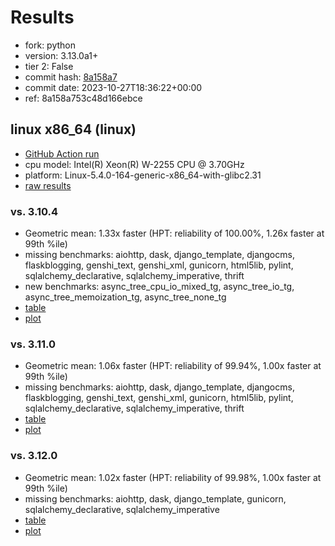 # Results

- fork: python
- version: 3.13.0a1+
- tier 2: False
- commit hash: [8a158a7](https://github.com/python/cpython/commit/8a158a7)
- commit date: 2023-10-27T18:36:22+00:00
- ref: 8a158a753c48d166ebce

## linux x86_64 (linux)

- [GitHub Action run](https://github.com/faster-cpython/benchmarking/actions/runs/6679231485)
- cpu model: Intel(R) Xeon(R) W-2255 CPU @ 3.70GHz
- platform: Linux-5.4.0-164-generic-x86_64-with-glibc2.31
- [raw results](bm-20231027-linux-x86_64-python-8a158a753c48d166ebce-3.13.0a1%2B-8a158a7.json)

### vs. 3.10.4

- Geometric mean: 1.33x faster (HPT: reliability of 100.00%, 1.26x faster at 99th %ile)
- missing benchmarks: aiohttp, dask, django_template, djangocms, flaskblogging, genshi_text, genshi_xml, gunicorn, html5lib, pylint, sqlalchemy_declarative, sqlalchemy_imperative, thrift
- new benchmarks: async_tree_cpu_io_mixed_tg, async_tree_io_tg, async_tree_memoization_tg, async_tree_none_tg
- [table](bm-20231027-linux-x86_64-python-8a158a753c48d166ebce-3.13.0a1%2B-8a158a7-vs-3.10.4.md)
- [plot](bm-20231027-linux-x86_64-python-8a158a753c48d166ebce-3.13.0a1%2B-8a158a7-vs-3.10.4.png)

### vs. 3.11.0

- Geometric mean: 1.06x faster (HPT: reliability of 99.94%, 1.00x faster at 99th %ile)
- missing benchmarks: aiohttp, dask, django_template, djangocms, flaskblogging, genshi_text, genshi_xml, gunicorn, html5lib, pylint, sqlalchemy_declarative, sqlalchemy_imperative, thrift
- [table](bm-20231027-linux-x86_64-python-8a158a753c48d166ebce-3.13.0a1%2B-8a158a7-vs-3.11.0.md)
- [plot](bm-20231027-linux-x86_64-python-8a158a753c48d166ebce-3.13.0a1%2B-8a158a7-vs-3.11.0.png)

### vs. 3.12.0

- Geometric mean: 1.02x faster (HPT: reliability of 99.98%, 1.00x faster at 99th %ile)
- missing benchmarks: aiohttp, dask, django_template, gunicorn, sqlalchemy_declarative, sqlalchemy_imperative
- [table](bm-20231027-linux-x86_64-python-8a158a753c48d166ebce-3.13.0a1%2B-8a158a7-vs-3.12.0.md)
- [plot](bm-20231027-linux-x86_64-python-8a158a753c48d166ebce-3.13.0a1%2B-8a158a7-vs-3.12.0.png)

